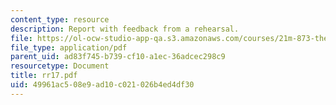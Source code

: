 ```yaml
---
content_type: resource
description: Report with feedback from a rehearsal.
file: https://ol-ocw-studio-app-qa.s3.amazonaws.com/courses/21m-873-theater-arts-topics-suburbia-january-iap-2008/49961ac508e9ad10c021026b4ed4df30_rr17.pdf
file_type: application/pdf
parent_uid: ad83f745-b739-cf10-a1ec-36adcec298c9
resourcetype: Document
title: rr17.pdf
uid: 49961ac5-08e9-ad10-c021-026b4ed4df30
---
```

